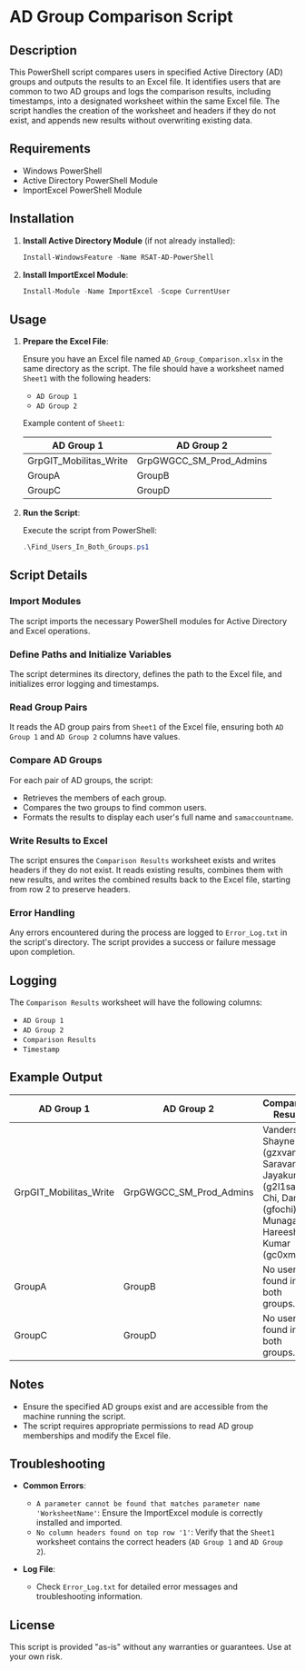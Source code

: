 # AD Group Comparison Script

## Description

This PowerShell script compares users in specified Active Directory (AD) groups and outputs the results to an Excel file. It identifies users that are common to two AD groups and logs the comparison results, including timestamps, into a designated worksheet within the same Excel file. The script handles the creation of the worksheet and headers if they do not exist, and appends new results without overwriting existing data.

## Requirements

- Windows PowerShell
- Active Directory PowerShell Module
- ImportExcel PowerShell Module

## Installation

1. **Install Active Directory Module** (if not already installed):

    ```powershell
    Install-WindowsFeature -Name RSAT-AD-PowerShell
    ```

2. **Install ImportExcel Module**:

    ```powershell
    Install-Module -Name ImportExcel -Scope CurrentUser
    ```

## Usage

1. **Prepare the Excel File**:

    Ensure you have an Excel file named `AD_Group_Comparison.xlsx` in the same directory as the script. The file should have a worksheet named `Sheet1` with the following headers:

    - `AD Group 1`
    - `AD Group 2`

    Example content of `Sheet1`:

    | AD Group 1               | AD Group 2                  |
    |--------------------------|-----------------------------|
    | GrpGIT_Mobilitas_Write   | GrpGWGCC_SM_Prod_Admins     |
    | GroupA                   | GroupB                      |
    | GroupC                   | GroupD                      |

2. **Run the Script**:

    Execute the script from PowerShell:

    ```powershell
    .\Find_Users_In_Both_Groups.ps1
    ```

## Script Details

### Import Modules

The script imports the necessary PowerShell modules for Active Directory and Excel operations.

### Define Paths and Initialize Variables

The script determines its directory, defines the path to the Excel file, and initializes error logging and timestamps.

### Read Group Pairs

It reads the AD group pairs from `Sheet1` of the Excel file, ensuring both `AD Group 1` and `AD Group 2` columns have values.

### Compare AD Groups

For each pair of AD groups, the script:
- Retrieves the members of each group.
- Compares the two groups to find common users.
- Formats the results to display each user's full name and `samaccountname`.

### Write Results to Excel

The script ensures the `Comparison Results` worksheet exists and writes headers if they do not exist. It reads existing results, combines them with new results, and writes the combined results back to the Excel file, starting from row 2 to preserve headers.

### Error Handling

Any errors encountered during the process are logged to `Error_Log.txt` in the script's directory. The script provides a success or failure message upon completion.

## Logging

The `Comparison Results` worksheet will have the following columns:
- `AD Group 1`
- `AD Group 2`
- `Comparison Results`
- `Timestamp`

## Example Output

| AD Group 1               | AD Group 2                  | Comparison Results                                         | Timestamp           |
|--------------------------|-----------------------------|------------------------------------------------------------|---------------------|
| GrpGIT_Mobilitas_Write   | GrpGWGCC_SM_Prod_Admins     | Vandersloot, Shayne (gzxvand); Saravanan, Jayakumar (g2l1sar); Chi, Daniel (gfochi); Munaganuri, Hareesh Kumar (gc0xmun) | 2024-06-13 12:34:56 |
| GroupA                   | GroupB                      | No users found in both groups.                             | 2024-06-13 12:34:56 |
| GroupC                   | GroupD                      | No users found in both groups.                             | 2024-06-13 12:34:56 |

## Notes

- Ensure the specified AD groups exist and are accessible from the machine running the script.
- The script requires appropriate permissions to read AD group memberships and modify the Excel file.

## Troubleshooting

- **Common Errors**:
  - `A parameter cannot be found that matches parameter name 'WorksheetName'`: Ensure the ImportExcel module is correctly installed and imported.
  - `No column headers found on top row '1'`: Verify that the `Sheet1` worksheet contains the correct headers (`AD Group 1` and `AD Group 2`).

- **Log File**:
  - Check `Error_Log.txt` for detailed error messages and troubleshooting information.

## License

This script is provided "as-is" without any warranties or guarantees. Use at your own risk.
